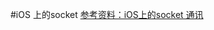 #iOS 上的socket
[参考资料：iOS上的socket 通讯](http://www.cocoachina.com/applenews/devnews/2013/0830/6904.html)




